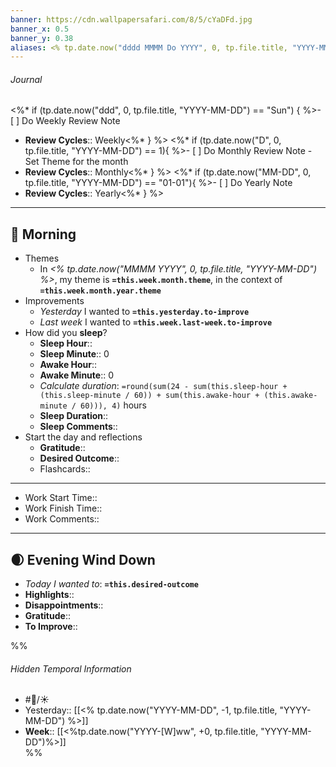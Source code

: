 ```yaml
---
banner: https://cdn.wallpapersafari.com/8/5/cYaDFd.jpg
banner_x: 0.5
banner_y: 0.38
aliases: <% tp.date.now("dddd MMMM Do YYYY", 0, tp.file.title, "YYYY-MM-DD") %>
---
```

###### Journal
<%* if (tp.date.now("ddd", 0, tp.file.title, "YYYY-MM-DD") == "Sun") { %>- [ ] Do Weekly Review Note
- **Review Cycles**:: Weekly<%* } %>
<%* if (tp.date.now("D", 0, tp.file.title, "YYYY-MM-DD") == 1){ %>- [ ] Do Monthly Review Note  - Set Theme for the month
- **Review Cycles**:: Monthly<%* } %>
<%* if (tp.date.now("MM-DD", 0, tp.file.title, "YYYY-MM-DD") == "01-01"){ %>- [ ] Do Yearly Note  
- **Review Cycles**:: Yearly<%* } %>

---
## 🌅 Morning
- Themes
	- In *<% tp.date.now("MMMM YYYY", 0, tp.file.title, "YYYY-MM-DD") %>*, my theme is **`=this.week.month.theme`**, in the context of **`=this.week.month.year.theme`**
-  Improvements
	- *Yesterday* I wanted to **`=this.yesterday.to-improve`**
	- *Last week* I wanted to **`=this.week.last-week.to-improve`**
- How did you **sleep**? 
	- **Sleep Hour**:: 
	- **Sleep Minute**:: 0
	- **Awake Hour**:: 
	- **Awake Minute**:: 0
	- *Calculate duration*: `=round(sum(24 - sum(this.sleep-hour + (this.sleep-minute / 60)) + sum(this.awake-hour + (this.awake-minute / 60))), 4)` hours
	- **Sleep Duration**:: 
	- **Sleep Comments**:: 
- Start the day and reflections
	- **Gratitude**:: 
	- **Desired Outcome**:: 
	- Flashcards:: 

---
- Work Start Time:: 
- Work Finish Time:: 
- Work Comments:: 
---
## 🌒 Evening Wind Down
- *Today I wanted to*: **`=this.desired-outcome`**
- **Highlights**:: 
- **Disappointments**:: 
- **Gratitude**:: 
- **To Improve**:: 

%%
###### Hidden Temporal Information
- #📓/☀️
- Yesterday:: [[<% tp.date.now("YYYY-MM-DD", -1, tp.file.title, "YYYY-MM-DD") %>]]
- **Week**:: [[<%tp.date.now("YYYY-[W]ww", +0, tp.file.title, "YYYY-MM-DD")%>]]  
%%